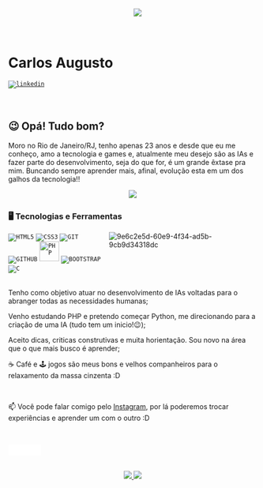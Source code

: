 <img align="right" width="250px" style="margin-top:-20px" src="https://i.ibb.co/3pRy1X1/9fd8505e-ecf6-458c-82bc-021a5c967266.png">

<br>
<br>

<div dsplay="inline-block">

  <h1 align="left">Carlos Augusto</h1>
 </a>
  <a href="https://www.linkedin.com/in/carlos-augusto-da-silva-souza-43079b21a/">
    <code><img width="50px" src="https://cdn.jsdelivr.net/gh/devicons/devicon/icons/linkedin/linkedin-original.svg" alt="linkedin" style="vertical-align:top;" title="LinkedIn"></code>
  </a>
</div>




<br>
<br>

## 😉 Opá! Tudo bom?

Moro no Rio de Janeiro/RJ, tenho apenas 23 anos e desde que eu me conheço, amo a tecnologia e games e, atualmente meu desejo são as IAs e fazer parte do desenvolvimento, seja do que for, é um grande êxtase pra mim. 
Buncando sempre aprender mais, afinal, evolução esta em um dos galhos da tecnologia!!

<p align="center">
  <img src="https://i.pinimg.com/originals/e4/26/70/e426702edf874b181aced1e2fa5c6cde.gif" width="350">
</p>

### 🖥 Tecnologias e Ferramentas
<img width="300px" align="right" src="https://i.ibb.co/4SvjddV/9e6c2e5d-60e9-4f34-ad5b-9cb9d34318dc.png" alt="9e6c2e5d-60e9-4f34-ad5b-9cb9d34318dc" border="0">
<code><img width="40px" src="https://cdn.jsdelivr.net/gh/devicons/devicon/icons/html5/html5-original-wordmark.svg" title = "HTML5"/></code>
<code><img width="40px" src="https://cdn.jsdelivr.net/gh/devicons/devicon/icons/css3/css3-original-wordmark.svg" title = "CSS3"/></code>
<code><img width="40px" src="https://cdn.jsdelivr.net/gh/devicons/devicon/icons/git/git-original.svg" title = "GIT"/></code>
<code><img width="40px" src="https://cdn.jsdelivr.net/gh/devicons/devicon/icons/github/github-original.svg" title = "GITHUB"/></code>
<code><img width="40px" height="40px" src="https://www.php.net/images/logos/new-php-logo.svg" title = "PHP"/></code>
<code><img width="40px" src="https://getbootstrap.com/docs/5.3/assets/brand/bootstrap-logo-shadow.png" title = "BOOTSTRAP"/></code>
<code><img width="40px" src="https://img.icons8.com/?size=256&id=40670&format=png" title = "C"/></code>


</br>
</br>
<div display="inline-block">
 <p align="left">Tenho como objetivo atuar no desenvolvimento de IAs voltadas para o abranger todas as necessidades humanas;</p>
 <p align="left">Venho estudando PHP e pretendo começar Python, me direcionando para a criação de uma IA (tudo tem um inicio!😉);</p>
 <p align="left">Aceito dicas, criticas construtivas e muita horientação. Sou novo na área que o que mais busco é aprender;</p>
 <p align="left"> ☕ Café e 🕹️ jogos são meus bons e velhos companheiros para o relaxamento da massa cinzenta :D </p>
</div>

</br>

📫 Você pode falar comigo pelo [Instagram](https://www.instagram.com/carlos.a.s.souz4/), por lá poderemos trocar experiências e aprender um com o outro :D

</br>

<a href="https://www.instagram.com/carlos.a.s.souz4/" target="_blank"><img align="left" alt="Instagram" width="22px" src="https://github.com/Aakarsh-B/trying-repos/blob/master/insta.svg" />
<a href="https://www.linkedin.com/in/carlos-augusto-da-silva-souza-43079b21a/" target="_blank"><img align="left" alt="LinkedIn" width="22px" src="https://github.com/Aakarsh-B/trying-repos/blob/master/linkedin.svg" />
<a href="..." target="_blank"><img alt="Blog" width="22px" src="https://github.com/Aakarsh-B/trying-repos/blob/master/dev-badge.svg" /></a>

##
<p align="center">
<a href="https://github.com/jeniblodev">
  <img height="180em" src="https://github-readme-stats-eight-theta.vercel.app/api?username=C4rl0s-ia&show_icons=true&theme=algolia&include_all_commits=true&count_private=true"/>
  <img height="180em" src="https://github-readme-stats-eight-theta.vercel.app/api/top-langs/?username=C4rl0s-ia&layout=compact&langs_count=8&theme=algolia"/>
</a>
</p

</br>
